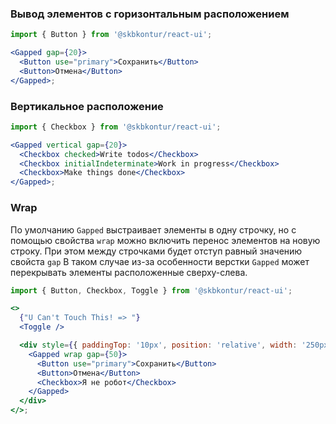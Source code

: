 ### Вывод элементов с горизонтальным расположением

```jsx harmony
import { Button } from '@skbkontur/react-ui';

<Gapped gap={20}>
  <Button use="primary">Сохранить</Button>
  <Button>Отмена</Button>
</Gapped>;
```

### Вертикальное расположение

```jsx harmony
import { Checkbox } from '@skbkontur/react-ui';

<Gapped vertical gap={20}>
  <Checkbox checked>Write todos</Checkbox>
  <Checkbox initialIndeterminate>Work in progress</Checkbox>
  <Checkbox>Make things done</Checkbox>
</Gapped>;
```

### Wrap
По умолчанию `Gapped` выстраивает элементы в одну строчку, но с помощью свойства `wrap` можно включить перенос элементов на новую строку.
При этом между строчками будет отступ равный значению свойста `gap`
В таком случае из-за особенности верстки `Gapped` может перекрывать элементы расположенные сверху-слева.

```jsx harmony
import { Button, Checkbox, Toggle } from '@skbkontur/react-ui';

<>
  {"U Can't Touch This! => "}
  <Toggle />

  <div style={{ paddingTop: '10px', position: 'relative', width: '250px' }}>
    <Gapped wrap gap={50}>
      <Button use="primary">Сохранить</Button>
      <Button>Отмена</Button>
      <Checkbox>Я не робот</Checkbox>
    </Gapped>
  </div>
</>;
```
